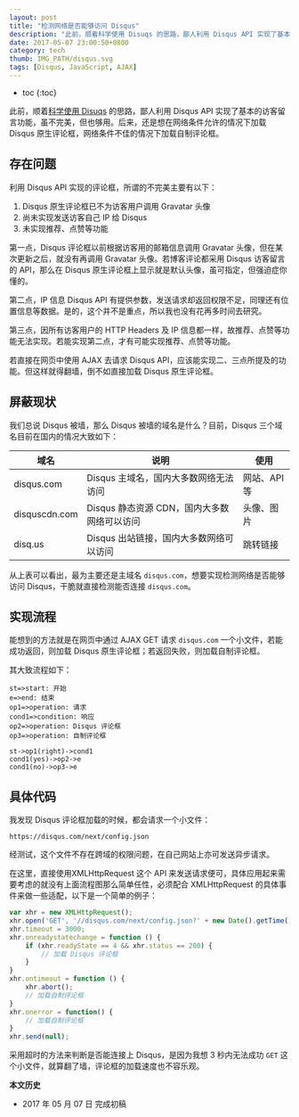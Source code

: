 ```yaml
---
layout: post
title: "检测网络是否能够访问 Disqus"
description: "此前，顺着科学使用 Disuqs 的思路，鄙人利用 Disqus API 实现了基本的访客留言功能，虽不完美，但也够用。后来，还是想在网络条件允许的情况下加载 Disqus 原生评论框，网络条件不佳的情况下加载自制评论框。"
date: 2017-05-07 23:00:50+0800
category: tech
thumb: IMG_PATH/disqus.svg
tags: [Disqus, JavaScript, AJAX]
---
```


* toc
{:toc}

此前，顺着[科学使用 Disuqs](/use-disqus-correctly.html) 的思路，鄙人利用 Disqus API 实现了基本的访客留言功能，虽不完美，但也够用。后来，还是想在网络条件允许的情况下加载 Disqus 原生评论框，网络条件不佳的情况下加载自制评论框。

## 存在问题

利用 Disqus API 实现的评论框，所谓的不完美主要有以下：

1. Disqus 原生评论框已不为访客用户调用 Gravatar 头像
2. 尚未实现发送访客自己 IP 给 Disqus
3. 未实现推荐、点赞等功能


第一点，Disqus 评论框以前根据访客用的邮箱信息调用 Gravatar 头像，但在某次更新之后，就没有再调用 Gravatar 头像。若博客评论都采用 Disqus 访客留言的 API，那么在 Disqus 原生评论框上显示就是默认头像，虽可指定，但强迫症你懂的。

第二点，IP 信息 Disqus API 有提供参数，发送请求却返回权限不足，同理还有位置信息等数据。是的，这个并不是重点，所以我也没有花再多时间去研究。

第三点，因所有访客用户的 HTTP Headers 及 IP 信息都一样，故推荐、点赞等功能无法实现。若能实现第二点，才有可能实现推荐、点赞等功能。

若直接在网页中使用 AJAX 去请求 Disqus API，应该能实现二、三点所提及的功能。但这样就得翻墙，倒不如直接加载 Disqus 原生评论框。

## 屏蔽现状

我们总说 Disqus 被墙，那么 Disqus 被墙的域名是什么？目前，Disqus 三个域名目前在国内的情况大致如下：

| 域名          | 说明                                        | 使用         |
|---------------|---------------------------------------------|--------------|
| disqus.com    | Disqus 主域名，国内大多数网络无法访问       | 网站、API 等 |
| disquscdn.com | Disqus 静态资源 CDN，国内大多数网络可以访问 | 头像、图片   |
| disq.us       | Disqus 出站链接，国内大多数网络可以访问     | 跳转链接     |

从上表可以看出，最为主要还是主域名 `disqus.com`，想要实现检测网络是否能够访问 Disqus，干脆就直接检测能否连接 `disqus.com`。

## 实现流程

能想到的方法就是在网页中通过 AJAX GET 请求 `disqus.com` 一个小文件，若能成功返回，则加载 Disqus 原生评论框；若返回失败，则加载自制评论框。

其大致流程如下：

```flow
st=>start: 开始
e=>end: 结束
op1=>operation: 请求
cond1=>condition: 响应
op2=>operation: Disqus 评论框
op3=>operation: 自制评论框

st->op1(right)->cond1
cond1(yes)->op2->e
cond1(no)->op3->e
```

## 具体代码

我发现 Disqus 评论框加载的时候，都会请求一个小文件：

    https://disqus.com/next/config.json

经测试，这个文件不存在跨域的权限问题，在自己网站上亦可发送异步请求。

在这里，直接使用XMLHttpRequest 这个 API 来发送请求便可，具体应用起来需要考虑的就没有上面流程图那么简单任性，必须配合 XMLHttpRequest 的具体事件来做一些适配，以下是一个简单的例子：

```javascript
var xhr = new XMLHttpRequest();
xhr.open('GET', '//disqus.com/next/config.json?' + new Date().getTime(), true);
xhr.timeout = 3000;
xhr.onreadystatechange = function () {
    if (xhr.readyState == 4 && xhr.status == 200) {
        // 加载 Disqus 评论框
    }
}
xhr.ontimeout = function () {
    xhr.abort();
    // 加载自制评论框
}
xhr.onerror = function() {
    // 加载自制评论框
}
xhr.send(null);
```

采用超时的方法来判断是否能连接上 Disqus，是因为我想 3 秒内无法成功 `GET` 这个小文件，就算翻了墙，评论框的加载速度也不容乐观。

**本文历史**

* 2017 年 05 月 07 日 完成初稿
